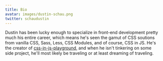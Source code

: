 ```yaml
---
title: Bio
avatar: images/dustin-schau.png
twitter: schaudustin
---
```


Dustin has been lucky enough to specialize in front-end development pretty much his entire career, which means he's seen the gamut of CSS soutions from vanilla CSS, Sass, Less, CSS Modules, and of course, CSS in JS. He's the creator of [css-in-js-playground][css-in-js-playground], and when he isn't tinkering on some side project, he'll most likely be traveling or at least dreaming of traveling.

[css-in-js-playground]: https://css-in-js-playground.com
